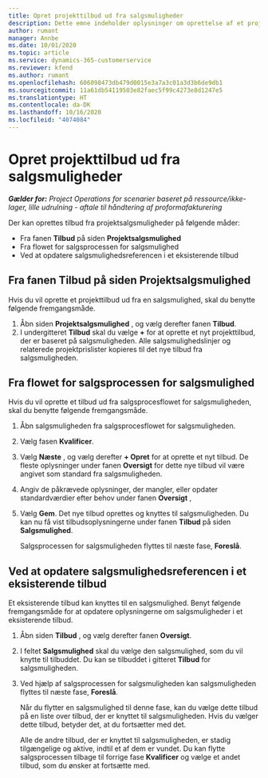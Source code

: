 ```yaml
---
title: Opret projekttilbud ud fra salgsmuligheder
description: Dette emne indeholder oplysninger om oprettelse af et projekttilbud fra en salgsmulighed.
author: rumant
manager: Annbe
ms.date: 10/01/2020
ms.topic: article
ms.service: dynamics-365-customerservice
ms.reviewer: kfend
ms.author: rumant
ms.openlocfilehash: 606098473db479d0015e3a7a3c01a3d3b6de9db1
ms.sourcegitcommit: 11a61db54119503e82faec5f99c4273e8d1247e5
ms.translationtype: HT
ms.contentlocale: da-DK
ms.lasthandoff: 10/16/2020
ms.locfileid: "4074084"
---
```

# <a name="create-project-quotes-from-opportunities"></a>Opret projekttilbud ud fra salgsmuligheder

_**Gælder for:** Project Operations for scenarier baseret på ressource/ikke-lager, lille udrulning - aftale til håndtering af proformafakturering_

Der kan oprettes tilbud fra projektsalgsmuligheder på følgende måder:

- Fra fanen **Tilbud** på siden **Projektsalgsmulighed**
- Fra flowet for salgsprocessen for salgsmulighed
- Ved at opdatere salgsmulighedsreferencen i et eksisterende tilbud

## <a name="from-the-quotes-tab-of-the-project-opportunity-page"></a>Fra fanen Tilbud på siden Projektsalgsmulighed

Hvis du vil oprette et projekttilbud ud fra en salgsmulighed, skal du benytte følgende fremgangsmåde.

1. Åbn siden **Projektsalgsmulighed** , og vælg derefter fanen **Tilbud**. 
2. I undergitteret **Tilbud** skal du vælge **+** for at oprette et nyt projekttilbud, der er baseret på salgsmuligheden. Alle salgsmulighedslinjer og relaterede projektprislister kopieres til det nye tilbud fra salgsmuligheden.

## <a name="from-the-opportunity-sales-process-flow"></a>Fra flowet for salgsprocessen for salgsmulighed

Hvis du vil oprette et tilbud ud fra salgsprocesflowet for salgsmuligheden, skal du benytte følgende fremgangsmåde.

1. Åbn salgsmuligheden fra salgsprocesflowet for salgsmuligheden.
2. Vælg fasen **Kvalificer**. 
3. Vælg **Næste** , og vælg derefter **+ Opret** for at oprette et nyt tilbud. De fleste oplysninger under fanen **Oversigt** for dette nye tilbud vil være angivet som standard fra salgsmuligheden. 
4. Angiv de påkrævede oplysninger, der mangler, eller opdater standardværdier efter behov under fanen **Oversigt** ,
5. Vælg **Gem**. Det nye tilbud oprettes og knyttes til salgsmuligheden. Du kan nu få vist tilbudsoplysningerne under fanen **Tilbud** på siden **Salgsmulighed**. 

   Salgsprocessen for salgsmuligheden flyttes til næste fase, **Foreslå**.


## <a name="by-updating-the-opportunity-reference-on-an-existing-quote"></a>Ved at opdatere salgsmulighedsreferencen i et eksisterende tilbud

Et eksisterende tilbud kan knyttes til en salgsmulighed. Benyt følgende fremgangsmåde for at opdatere oplysningerne om salgsmuligheder i et eksisterende tilbud.

1. Åbn siden **Tilbud** , og vælg derefter fanen **Oversigt**.
2. I feltet **Salgsmulighed** skal du vælge den salgsmulighed, som du vil knytte til tilbuddet. Du kan se tilbuddet i gitteret **Tilbud** for salgsmuligheden. 
3. Ved hjælp af salgsprocessen for salgsmuligheden kan salgsmuligheden flyttes til næste fase, **Foreslå**. 

   Når du flytter en salgsmulighed til denne fase, kan du vælge dette tilbud på en liste over tilbud, der er knyttet til salgsmuligheden. Hvis du vælger dette tilbud, betyder det, at du fortsætter med det.

   Alle de andre tilbud, der er knyttet til salgsmuligheden, er stadig tilgængelige og aktive, indtil et af dem er vundet. Du kan flytte salgsprocessen tilbage til forrige fase **Kvalificer** og vælge et andet tilbud, som du ønsker at fortsætte med.

